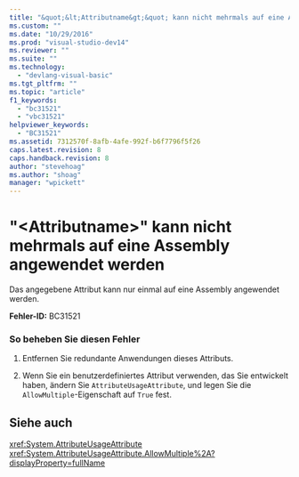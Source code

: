 ```yaml
---
title: "&quot;&lt;Attributname&gt;&quot; kann nicht mehrmals auf eine Assembly angewendet werden | Microsoft Docs"
ms.custom: ""
ms.date: "10/29/2016"
ms.prod: "visual-studio-dev14"
ms.reviewer: ""
ms.suite: ""
ms.technology: 
  - "devlang-visual-basic"
ms.tgt_pltfrm: ""
ms.topic: "article"
f1_keywords: 
  - "bc31521"
  - "vbc31521"
helpviewer_keywords: 
  - "BC31521"
ms.assetid: 7312570f-8afb-4afe-992f-b6f7796f5f26
caps.latest.revision: 8
caps.handback.revision: 8
author: "stevehoag"
ms.author: "shoag"
manager: "wpickett"
---
```

# &quot;&lt;Attributname&gt;&quot; kann nicht mehrmals auf eine Assembly angewendet werden
Das angegebene Attribut kann nur einmal auf eine Assembly angewendet werden.  
  
 **Fehler\-ID:** BC31521  
  
### So beheben Sie diesen Fehler  
  
1.  Entfernen Sie redundante Anwendungen dieses Attributs.  
  
2.  Wenn Sie ein benutzerdefiniertes Attribut verwenden, das Sie entwickelt haben, ändern Sie `AttributeUsageAttribute`, und legen Sie die `AllowMultiple`\-Eigenschaft auf `True` fest.  
  
## Siehe auch  
 <xref:System.AttributeUsageAttribute>   
 <xref:System.AttributeUsageAttribute.AllowMultiple%2A?displayProperty=fullName>
